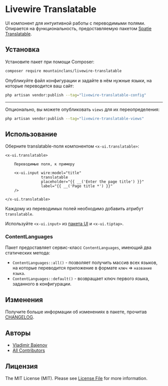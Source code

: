 # Livewire Translatable

UI компонент для интуитивной работы с переводимыми полями. Опирается на функциональность, предоставляемую пакетом [Spatie Translatable](https://github.com/spatie/laravel-translatable).

## Установка

Установите пакет при помощи Composer:

```bash
composer require mountainclans/livewire-translatable
```


Опубликуйте файл конфигурации и задайте в нём нужные языки, на которые переводится ваш сайт:

```bash
php artisan vendor:publish --tag="livewire-translatable-config"
```

---

Опционально, вы можете опубликовать `views` для их переопределения:

```bash
php artisan vendor:publish --tag="livewire-translatable-views"
```

## Использование

Оберните translatable-поля компонентом `<x-ui.translatable>`:

```bladehtml
<x-ui.translatable>
    
    Переводимые поля, к примеру
    
    <x-ui.input wire:model="title" 
                translatable
                placeholder="{{ __('Enter the page title') }}"
                label="{{ __('Page title *') }}"
    />
    
</x-ui.translatable>
```

Каждому из переводимых полей необходимо добавить атрибут `translatable`. 

Используйте `<x-ui.input>` из [пакета UI]() и `<x-ui.tiptap>`.

### ContentLanguages

Пакет предоставляет сервис-класс `ContentLanguages`, имеющий два статических метода:

- `ContentLanguages::all()` - позволяет получить массив всех языков, на которые переводится приложение в формате `ключ` => `название языка`.
- `ContentLanguages::default()` - возвращает ключ первого языка, заданного в конфигурации.

## Изменения

Получите больше информации об изменениях в пакете, прочитав [CHANGELOG](CHANGELOG.md).

## Авторы

- [Vladimir Bajenov](https://github.com/mountainclans)
- [All Contributors](../../contributors)

## Лицензия

The MIT License (MIT). Please see [License File](LICENSE.md) for more information.
